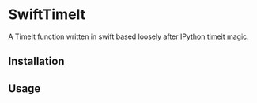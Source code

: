 # SwiftTimeIt

A TimeIt function written in swift based loosely after [IPython timeit magic](https://github.com/ipython/ipython/blob/master/IPython/core/magics/execution.py).

## Installation

## Usage
